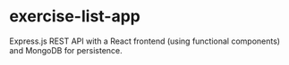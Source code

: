 # exercise-list-app

Express.js REST API with a React frontend (using functional components) and MongoDB for persistence. 

